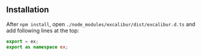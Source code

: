 ## Installation

After `npm install`, open `./node_modules/excalibur/dist/excalibur.d.ts` and add following lines at the top:

```ts
export = ex;
export as namespace ex;
```